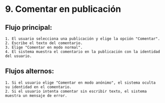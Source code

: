 # 9. Comentar en publicación

## Flujo principal:
    1. El usuario selecciona una publicación y elige la opción "Comentar".
    2. Escribe el texto del comentario.
    3. Elige "Comentar en modo normal".
    4. El sistema muestra el comentario en la publicación con la identidad del usuario.

## Flujos alternos:
    1. Si el usuario elige "Comentar en modo anónimo", el sistema oculta su identidad en el comentario.
    2. Si el usuario intenta comentar sin escribir texto, el sistema muestra un mensaje de error.
